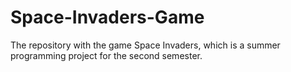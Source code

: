 # Space-Invaders-Game
The repository with the game Space Invaders, which is a summer programming project for the second semester.
